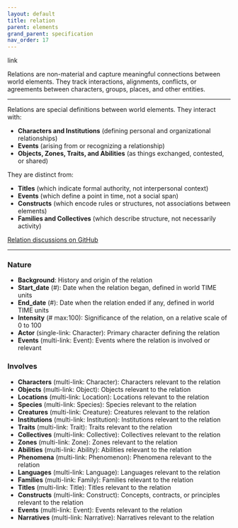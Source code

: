 ```yaml
---
layout: default
title: relation
parent: elements
grand_parent: specification
nav_order: 17
---
```


<span class="material-symbols-outlined">link</span>

Relations are non-material and capture meaningful connections between world elements. They track interactions, alignments, conflicts, or agreements between characters, groups, places, and other entities. 

--- 
  
Relations are special definitions between world elements. They interact with:

- **Characters and Institutions** (defining personal and organizational relationships)
- **Events** (arising from or recognizing a relationship)
- **Objects, Zones, Traits, and Abilities** (as things exchanged, contested, or shared)

They are distinct from:

- **Titles** (which indicate formal authority, not interpersonal context)
- **Events** (which define a point in time, not a social span)
- **Constructs** (which encode rules or structures, not associations between elements)
- **Families and Collectives** (which describe structure, not necessarily activity)

[Relation discussions on GitHub](https://github.com/OnlyWorlds/OnlyWorlds/discussions/categories/relation)

---
### Nature
- **Background**: History and origin of the relation
- **Start_date** (#): Date when the relation began, defined in world TIME units
- **End_date** (#): Date when the relation ended if any, defined in world TIME units
- **Intensity** (# max:100): Significance of the relation, on a relative scale of 0 to 100
- **Actor** (single-link: Character): Primary character defining the relation
- **Events** (multi-link: Event): Events where the relation is involved or relevant

### Involves
- **Characters** (multi-link: Character): Characters relevant to the relation
- **Objects** (multi-link: Object): Objects relevant to the relation
- **Locations** (multi-link: Location): Locations relevant to the relation
- **Species** (multi-link: Species): Species relevant to the relation
- **Creatures** (multi-link: Creature): Creatures relevant to the relation
- **Institutions** (multi-link: Institution): Institutions relevant to the relation
- **Traits** (multi-link: Trait): Traits relevant to the relation
- **Collectives** (multi-link: Collective): Collectives relevant to the relation
- **Zones** (multi-link: Zone): Zones relevant to the relation
- **Abilities** (multi-link: Ability): Abilities relevant to the relation
- **Phenomena** (multi-link: Phenomenon): Phenomena relevant to the relation
- **Languages** (multi-link: Language): Languages relevant to the relation
- **Families** (multi-link: Family): Families relevant to the relation
- **Titles** (multi-link: Title): Titles relevant to the relation
- **Constructs** (multi-link: Construct): Concepts, contracts, or principles relevant to the relation
- **Events** (multi-link: Event): Events relevant to the relation
- **Narratives** (multi-link: Narrative): Narratives relevant to the relation

